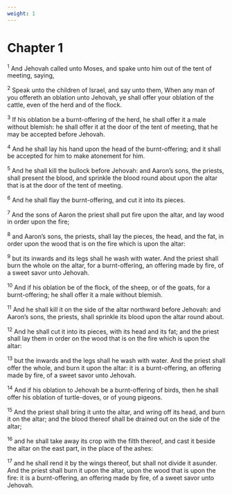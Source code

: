 ```yaml
---
weight: 1
---
```


# Chapter 1

<sup>1</sup> And Jehovah called unto Moses, and spake unto him out of the tent of meeting, saying, 

<sup>2</sup> Speak unto the children of Israel, and say unto them, When any man of you offereth an oblation unto Jehovah, ye shall offer your oblation of the cattle, even of the herd and of the flock. 

<sup>3</sup> If his oblation be a burnt-offering of the herd, he shall offer it a male without blemish: he shall offer it at the door of the tent of meeting, that he may be accepted before Jehovah. 

<sup>4</sup> And he shall lay his hand upon the head of the burnt-offering; and it shall be accepted for him to make atonement for him. 

<sup>5</sup> And he shall kill the bullock before Jehovah: and Aaron’s sons, the priests, shall present the blood, and sprinkle the blood round about upon the altar that is at the door of the tent of meeting. 

<sup>6</sup> And he shall flay the burnt-offering, and cut it into its pieces. 

<sup>7</sup> And the sons of Aaron the priest shall put fire upon the altar, and lay wood in order upon the fire; 

<sup>8</sup> and Aaron’s sons, the priests, shall lay the pieces, the head, and the fat, in order upon the wood that is on the fire which is upon the altar: 

<sup>9</sup> but its inwards and its legs shall he wash with water. And the priest shall burn the whole on the altar, for a burnt-offering, an offering made by fire, of a sweet savor unto Jehovah. 

<sup>10</sup> And if his oblation be of the flock, of the sheep, or of the goats, for a burnt-offering; he shall offer it a male without blemish. 

<sup>11</sup> And he shall kill it on the side of the altar northward before Jehovah: and Aaron’s sons, the priests, shall sprinkle its blood upon the altar round about. 

<sup>12</sup> And he shall cut it into its pieces, with its head and its fat; and the priest shall lay them in order on the wood that is on the fire which is upon the altar: 

<sup>13</sup> but the inwards and the legs shall he wash with water. And the priest shall offer the whole, and burn it upon the altar: it is a burnt-offering, an offering made by fire, of a sweet savor unto Jehovah. 

<sup>14</sup> And if his oblation to Jehovah be a burnt-offering of birds, then he shall offer his oblation of turtle-doves, or of young pigeons. 

<sup>15</sup> And the priest shall bring it unto the altar, and wring off its head, and burn it on the altar; and the blood thereof shall be drained out on the side of the altar; 

<sup>16</sup> and he shall take away its crop with the filth thereof, and cast it beside the altar on the east part, in the place of the ashes: 

<sup>17</sup> and he shall rend it by the wings thereof, but shall not divide it asunder. And the priest shall burn it upon the altar, upon the wood that is upon the fire: it is a burnt-offering, an offering made by fire, of a sweet savor unto Jehovah. 


